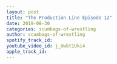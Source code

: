 ```yaml
---
layout: post
title: "The Production Line Episode 12"
date: 2019-08-30
categories: scumbags-of-wrestling
author: scumbags-of-wrestling
spotify_track_id: 
youtube_video_id: j_Uwbt1Uki4
apple_track_id: 
---
```

